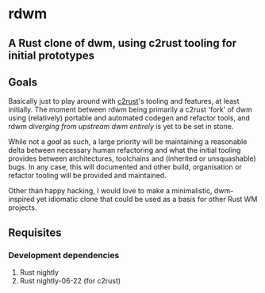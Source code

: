 # rdwm
## A Rust clone of dwm, using c2rust tooling for initial prototypes

## Goals
Basically just to play around with [c2rust](https://github.com/immunant/c2rust)'s tooling and features, at least initially. 
The moment between rdwm being primarily a c2rust 'fork' of dwm using (relatively) portable and automated codegen and refactor tools,
and rdwm _diverging from upstream dwm entirely_ is yet to be set in stone. 

While not a _goal_ as such, a large priority will be maintaining a reasonable delta between necessary human refactoring and what the initial tooling provides between architectures, toolchains and (inherited or unsquashable) bugs. In any case, this will documented and other build, organisation or refactor tooling will be provided and maintained.

Other than happy hacking, I would love to make a minimalistic, dwm-inspired yet idiomatic clone that could be used as a basis for other Rust WM projects.

## Requisites
### Development dependencies
1. Rust nightly
2. Rust nightly-06-22 (for c2rust)

